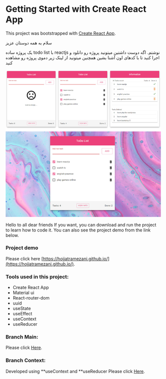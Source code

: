 # Getting Started with Create React App

This project was bootstrapped with [Create React App](https://github.com/facebook/create-react-app).


سلام به همه دوستان عزیز

یک پروژه ساده todo list با reactjs نوشتم.
اگه دوست داشتین میتونید پروژه رو دانلود و اجرا کنید تا با کدهای اون آشنا بشین
همچنین میتونید از لینک زیر دموی پروژه رو مشاهده کنید

![This is an image2](public/images/git-readme/main.jpg)
![This is an image2](public/images/git-readme/main2.jpg)



Hello to all dear friends
If you want, you can download and run the project to learn how to code it.
You can also see the project demo from the link below.

### Project demo
Please click here [https://hojjatramezani.github.io/](https://hojjatramezani.github.io/).


### Tools used in this project:
- Create React App
- Material ui
- React-router-dom
- uuid
- useState
- useEffect
- useContext
- useReducer

### Branch Main:
Please click [Here](https://github.com/hojjatramezani/todo-list/tree/main).

### Branch Context:
Developed using **useContext and **useReducer 
Please click [Here](https://github.com/hojjatramezani/todo-list/tree/context).



